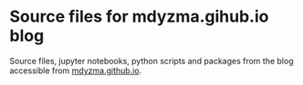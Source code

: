 # Source files for mdyzma.gihub.io blog


Source files, jupyter notebooks, python scripts and packages from the blog accessible from [mdyzma.github.io](https://mdyzma.github.io).